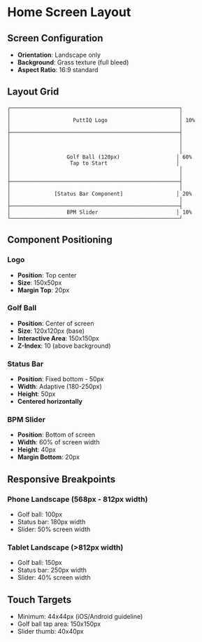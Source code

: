 # Home Screen Layout

## Screen Configuration
- **Orientation**: Landscape only
- **Background**: Grass texture (full bleed)
- **Aspect Ratio**: 16:9 standard

## Layout Grid

```
┌──────────────────────────────────────────────────────┐
│                                                      │
│                    PuttIQ Logo                       │ 10%
│                                                      │
├──────────────────────────────────────────────────────┤
│                                                      │
│                                                      │
│                                                      │
│                  Golf Ball (120px)                  │ 60%
│                   Tap to Start                      │
│                                                      │
│                                                      │
├──────────────────────────────────────────────────────┤
│                                                      │
│              [Status Bar Component]                 │ 20%
│                                                      │
├──────────────────────────────────────────────────────┤
│                  BPM Slider                         │ 10%
└──────────────────────────────────────────────────────┘
```

## Component Positioning

### Logo
- **Position**: Top center
- **Size**: 150x50px
- **Margin Top**: 20px

### Golf Ball
- **Position**: Center of screen
- **Size**: 120x120px (base)
- **Interactive Area**: 150x150px
- **Z-Index**: 10 (above background)

### Status Bar
- **Position**: Fixed bottom - 50px
- **Width**: Adaptive (180-250px)
- **Height**: 50px
- **Centered horizontally**

### BPM Slider
- **Position**: Bottom of screen
- **Width**: 60% of screen width
- **Height**: 40px
- **Margin Bottom**: 20px

## Responsive Breakpoints

### Phone Landscape (568px - 812px width)
- Golf ball: 100px
- Status bar: 180px width
- Slider: 50% screen width

### Tablet Landscape (>812px width)
- Golf ball: 150px
- Status bar: 250px width
- Slider: 40% screen width

## Touch Targets
- Minimum: 44x44px (iOS/Android guideline)
- Golf ball tap area: 150x150px
- Slider thumb: 40x40px